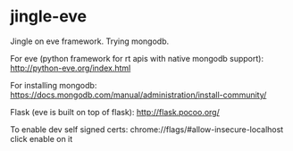 # jingle-eve

Jingle on eve framework. Trying mongodb.

For eve (python framework for rt apis with native mongodb support):
http://python-eve.org/index.html

For installing mongodb:
https://docs.mongodb.com/manual/administration/install-community/

Flask (eve is built on top of flask):
http://flask.pocoo.org/

To enable dev self signed certs:
chrome://flags/#allow-insecure-localhost
click enable on it


